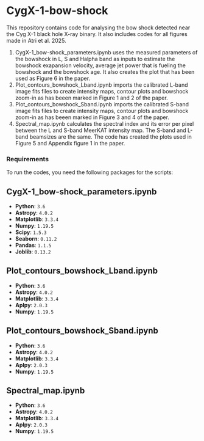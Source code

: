 # CygX-1-bow-shock
This repository contains code for analysing the bow shock detected near the Cyg X-1 black hole X-ray binary. It also includes codes for all figures made in Atri et al. 2025. 
1) CygX-1_bow-shock_parameters.ipynb uses the measured parameters of the bowshock in L, S and Halpha band as inputs to estimate the bowshock exapansion velocity, average jet power that is fueling the bowshock and the bowshock age. It also creates the plot that has been used as Figure 6 in the paper.
2) Plot_contours_bowshock_Lband.ipynb imports the calibrated L-band image fits files to create intensity maps, contour plots and bowshock zoom-in as has beeen marked in Figure 1 and 2 of the paper.
3) Plot_contours_bowshock_Sband.ipynb imports the calibrated S-band image fits files to create intensity maps, contour plots and bowshock zoom-in as has beeen marked in Figure 3 and 4 of the paper.
4) Spectral_map.ipynb calculates the spectral index and its error per pixel between the L and S-band MeerKAT intensity map. The S-band and L-band beamsizes are the same. The code has created the plots used in Figure 5 and Appendix figure 1 in the paper.



### Requirements

To run the codes, you need the following packages for the scripts:

## CygX-1_bow-shock_parameters.ipynb

- **Python**: `3.6`
- **Astropy**: `4.0.2`
- **Matplotlib**: `3.3.4`
- **Numpy**: `1.19.5`
- **Scipy**: `1.5.3`
- **Seaborn**: `0.11.2`
- **Pandas**: `1.1.5`
- **Joblib**: `0.13.2`

## Plot_contours_bowshock_Lband.ipynb

- **Python**: `3.6`
- **Astropy**: `4.0.2`
- **Matplotlib**: `3.3.4`
- **Aplpy**: `2.0.3`
- **Numpy**: `1.19.5`

## Plot_contours_bowshock_Sband.ipynb

- **Python**: `3.6`
- **Astropy**: `4.0.2`
- **Matplotlib**: `3.3.4`
- **Aplpy**: `2.0.3`
- **Numpy**: `1.19.5`

## Spectral_map.ipynb

- **Python**: `3.6`
- **Astropy**: `4.0.2`
- **Matplotlib**: `3.3.4`
- **Aplpy**: `2.0.3`
- **Numpy**: `1.19.5`

